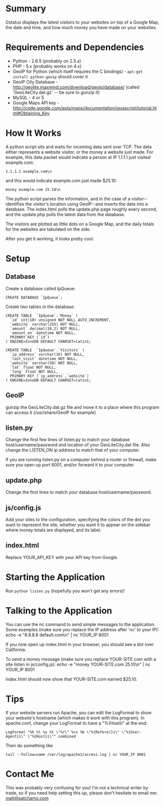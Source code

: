 Summary
=
Gstatus displays the latest visitors to your websites on top of a Google Map, the date and time, and how much money you have made on your websites.

Requirements and Dependencies 
=
* Python - 2.6.5 (probably on 2.5.x)
* PHP - 5.x (probably works on 4.x) 
* GeoIP for Python (which itself requires the C bindings) - `apt-get install python-geoip` should cover it
* GeoIP City Database - http://geolite.maxmind.com/download/geoip/database/ (called 'GeoLiteCity.dat.gz' -- be sure to gunzip it)
* MySQL - 4 or 5
* Google Maps API key - http://code.google.com/apis/maps/documentation/javascript/tutorial.html#Obtaining_Key

How It Works
=
A python script sits and waits for incoming data sent over TCP. The data either represents a website visitor, or the money a website just made.
For example, this data packet would indicate a person at IP 1.1.1.1 just visited example.com:

    1.1.1.1 example.com\n

and this would indicate example.com just made $25.10:

    money example.com 25.10\n

The python script parses the information, and in the case of a visitor--identifies the visitor's location using GeoIP--and inserts the data into a database. 
The index.html polls the update.php page roughly every second, and the update.php pulls the latest data from the database.

The visitors are plotted as little dots on a Google Map, and the daily totals for the websites are tabulated on the side.

After you get it working, it looks pretty cool.

Setup
=
Database
-
Create a database called IpQueue:

    CREATE DATABASE `IpQueue`;

Create two tables in the database:

    CREATE TABLE  `IpQueue`.`Money` (
      `id` int(10) unsigned NOT NULL AUTO_INCREMENT,
      `website` varchar(255) NOT NULL,
      `amount` decimal(10,2) NOT NULL,
      `amount_on` datetime NOT NULL,
      PRIMARY KEY (`id`)
    ) ENGINE=InnoDB DEFAULT CHARSET=latin1;

    CREATE TABLE  `IpQueue`.`Visitors` (
      `ip_address` varchar(16) NOT NULL,
      `last_visit` datetime NOT NULL,
      `website` varchar(50) NOT NULL,
      `lat` float NOT NULL,
      `long` float NOT NULL,
      PRIMARY KEY (`ip_address`,`website`)
    ) ENGINE=InnoDB DEFAULT CHARSET=latin1;

GeoIP
-
gunzip the GeoLiteCity.dat.gz file and move it to a place where this program can access it (/usr/share/GeoIP for example)

listen.py
-
Change the first few lines of listen.py to match your database host/username/password and location of your GeoLiteCity.dat file. Also change the LISTEN_ON ip address to match that of your computer.

If you are running listen.py on a computer behind a router or firewall, make sure you open up port 8001, and/or forward it to your computer.

update.php
-
Change the first lines to match your database host/username/password.

js/config.js
-
Add your sites to the configuration, specifying the colors of the dot you want to represent the site, whether you want it to appear on the sidebar where money totals are displayed, and its label.

index.html
-
Replace YOUR_API_KEY with your API key from Google.

Starting the Application
=
Run `python listen.py` (hopefully you won't get any errors)!

Talking to the Application
=
You can use the nc command to send simple messages to the application. Some examples (make sure you replace the IP address after 'nc' to your IP):
echo -e "8.8.8.8 default.com\n" | nc YOUR_IP 8001

If you now open up index.html in your browser, you should see a dot over California.

To send a money message (make sure you replace YOUR-SITE.com with a site listen in js/config.js):
echo -e "money YOUR-SITE.com 25.10\n" | nc YOUR_IP 8001

index.html should now show that YOUR-SITE.com earned $25.10.

Tips
=
If your website servers run Apache, you can edit the LogFormat to show your website's hostname (which makes it work with this program). In apache.conf, change your LogFormat to have a \"%{Host}i\" at the end:

    LogFormat "%h %l %u %t \"%r\" %>s %b \"%{Referer}i\" \"%{User-Agent}i\" \"%{Host}i\"" combined

Then do something like 

    tail --follow=name /var/log/apache2/access.log | nc YOUR_IP 8001

Contact Me
=
This was probably very confusing for you! I'm not a technical writer by trade, so if you need help setting this up, please don't hesitate to email me: matt@satchamo.com

